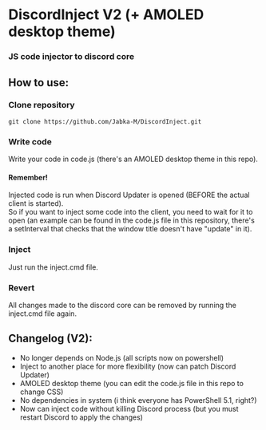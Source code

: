 # DiscordInject V2 (+ AMOLED desktop theme)
### JS code injector to discord core
## How to use:

### Clone repository
```
git clone https://github.com/Jabka-M/DiscordInject.git
```

### Write code
Write your code in code.js (there's an AMOLED desktop theme in this repo).
#### Remember!
Injected code is run when Discord Updater is opened (BEFORE the actual client is started).  
So if you want to inject some code into the client, you need to wait for it to open (an example can be found in the code.js file in this repository, there's a setInterval that checks that the window title doesn't have "update" in it).

### Inject
Just run the inject.cmd file.

### Revert
All changes made to the discord core can be removed by running the inject.cmd file again.

## Changelog (V2):
* No longer depends on Node.js (all scripts now on powershell)  
* Inject to another place for more flexibility (now can patch Discord Updater)  
* AMOLED desktop theme (you can edit the code.js file in this repo to change CSS)  
* No dependencies in system (i think everyone has PowerShell 5.1, right?)  
* Now can inject code without killing Discord process (but you must restart Discord to apply the changes)